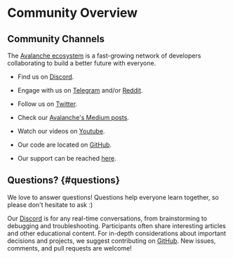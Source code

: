 # Community Overview

## Community Channels

The [Avalanche ecosystem](https://ecosystem.avax.network/) is a fast-growing network of developers collaborating to build a better future with everyone.

- Find us on [Discord](https://chat.avax.network/).

- Engage with us on [Telegram](https://t.me/avalancheavax) and/or [Reddit](https://www.reddit.com/r/Avax/).

- Follow us on [Twitter](https://twitter.com/avalancheavax).

- Check our [Avalanche's Medium posts](https://medium.com/avalancheavax).

- Watch our videos on [Youtube](https://youtube.com/avalancheavax).

- Our code are located on [GitHub](https://github.com/ava-labs).

- Our support can be reached [here](https://support.avax.network/en/).

## Questions? {#questions}

We love to answer questions! Questions help everyone learn together, so please don't hesitate to ask :)

Our [Discord](https://chat.avax.network/) is for any real-time conversations, from brainstorming to debugging and troubleshooting. Participants often share interesting articles and other educational content. For in-depth considerations about important decisions and projects, we suggest contributing on [GitHub](https://github.com/near/community). New issues, comments, and pull requests are welcome!
